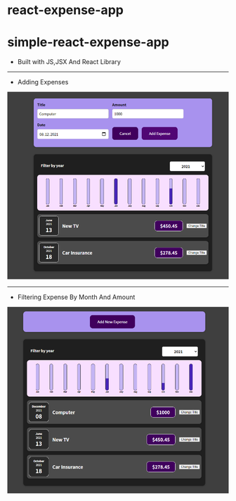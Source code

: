 # react-expense-app
# simple-react-expense-app

- Built with JS,JSX And React Library
***

- Adding Expenses

<img src="appScreenShot/expense1.png" width="900" heidght="500">

***
- Filtering Expense By Month And Amount

<img src="appScreenShot/expense2.png" width="900" heidght="500">



